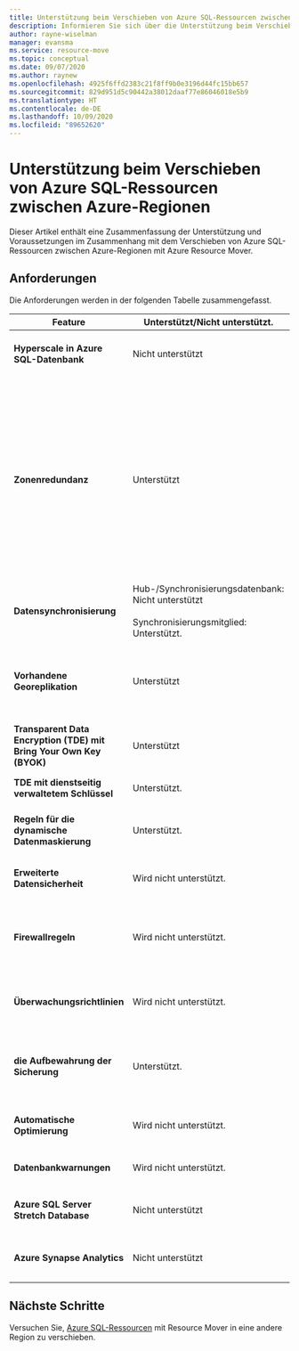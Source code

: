 ```yaml
---
title: Unterstützung beim Verschieben von Azure SQL-Ressourcen zwischen Regionen mit Azure Resource Mover
description: Informieren Sie sich über die Unterstützung beim Verschieben von Azure SQL-Ressourcen zwischen Regionen mit Azure Resource Mover.
author: rayne-wiselman
manager: evansma
ms.service: resource-move
ms.topic: conceptual
ms.date: 09/07/2020
ms.author: raynew
ms.openlocfilehash: 4925f6ffd2383c21f8ff9b0e3196d44fc15bb657
ms.sourcegitcommit: 829d951d5c90442a38012daaf77e86046018e5b9
ms.translationtype: HT
ms.contentlocale: de-DE
ms.lasthandoff: 10/09/2020
ms.locfileid: "89652620"
---
```

# <a name="support-for-moving-azure-sql-resources-between-azure-regions"></a>Unterstützung beim Verschieben von Azure SQL-Ressourcen zwischen Azure-Regionen

Dieser Artikel enthält eine Zusammenfassung der Unterstützung und Voraussetzungen im Zusammenhang mit dem Verschieben von Azure SQL-Ressourcen zwischen Azure-Regionen mit Azure Resource Mover.

## <a name="requirements"></a>Anforderungen

Die Anforderungen werden in der folgenden Tabelle zusammengefasst.

**Feature** | **Unterstützt/Nicht unterstützt.** | **Details**
--- | --- | ---
**Hyperscale in Azure SQL-Datenbank** | Nicht unterstützt | Mit Resource Mover können keine Datenbanken der Azure SQL Hyperscale-Dienstebene verschoben werden.
**Zonenredundanz** | Unterstützt |  Unterstützte Optionen für den Verschiebungsvorgang:<br/><br/> - Zwischen Regionen, die Zonenredundanz unterstützen<br/><br/> - Zwischen Regionen, die keine Zonenredundanz unterstützen<br/><br/> - Zwischen einer Region, die Zonenredundanz unterstützt, und einer Region, die keine Zonenredundanz unterstützt<br/><br/> - Zwischen einer Region, die keine Zonenredundanz unterstützt, und einer Region, die Zonenredundanz unterstützt 
**Datensynchronisierung** | Hub-/Synchronisierungsdatenbank: Nicht unterstützt<br/><br/> Synchronisierungsmitglied: Unterstützt. | Wird ein Synchronisierungsmitglied verschoben, müssen Sie die Datensynchronisierung mit der neuen Zieldatenbank einrichten.
**Vorhandene Georeplikation** | Unterstützt | Vorhandene Georeplikate werden der neuen primären Datenbank in der Zielregion zugeordnet.<br/><br/> Nach dem Verschieben muss das Seeding initialisiert werden. [Weitere Informationen](/azure/sql-database/sql-database-active-geo-replication-portal)
**Transparent Data Encryption (TDE) mit Bring Your Own Key (BYOK)** | Unterstützt | Weitere Informationen zum Verschieben von Schlüsseltresoren zwischen Regionen finden Sie [hier](../key-vault/general/move-region.md).
**TDE mit dienstseitig verwaltetem Schlüssel** | Unterstützt. |  Weitere Informationen zum Verschieben von Schlüsseltresoren zwischen Regionen finden Sie [hier](../key-vault/general/move-region.md).
**Regeln für die dynamische Datenmaskierung** | Unterstützt. | Regeln werden im Rahmen der Verschiebung automatisch in die Zielregion kopiert. [Weitere Informationen](https://docs.microsoft.com/azure/sql-database/sql-database-dynamic-data-masking-get-started-portal)
**Erweiterte Datensicherheit** | Wird nicht unterstützt. | Problemumgehung: Führen Sie die Einrichtung auf der SQL Server-Ebene in der Zielregion durch. [Weitere Informationen](https://docs.microsoft.com/azure/sql-database/sql-database-advanced-data-security)
**Firewallregeln** | Wird nicht unterstützt. | Problemumgehung: Richten Sie Firewallregeln für SQL Server in der Zielregion ein. Firewallregeln auf der Datenbankebene werden vom Quellserver auf den Zielserver kopiert. [Weitere Informationen](https://docs.microsoft.com/azure/sql-database/sql-database-server-level-firewall-rule)
**Überwachungsrichtlinien** | Wird nicht unterstützt. | Richtlinien werden nach dem Verschieben auf die Standardeinstellung zurückgesetzt. Informationen zum Zurücksetzen finden Sie [hier](https://docs.microsoft.com/azure/sql-database/sql-database-auditing).
**die Aufbewahrung der Sicherung** | Unterstützt. | Sicherungsaufbewahrungsrichtlinien für die Quelldatenbank werden in die Zieldatenbank übertragen. Informationen zum Ändern von Einstellungen nach dem Verschieben finden Sie [hier](/azure/sql-database/sql-database-long-term-backup-retention-configure).
**Automatische Optimierung** | Wird nicht unterstützt. | Problemumgehung: Legen Sie nach dem Verschieben Einstellungen für die automatische Optimierung fest. [Weitere Informationen](https://docs.microsoft.com/azure/sql-database/sql-database-automatic-tuning-enable)
**Datenbankwarnungen** | Wird nicht unterstützt. | Problemumgehung: Richten Sie nach dem Verschieben Warnungen ein. [Weitere Informationen](https://docs.microsoft.com/azure/sql-database/sql-database-insights-alerts-portal)
**Azure SQL Server Stretch Database** | Nicht unterstützt | SQL Server Stretch Database-Instanzen können nicht mit Resource Mover verschoben werden.
**Azure Synapse Analytics** | Nicht unterstützt | Synapse Analytics (ehemals Azure SQL Data Warehouse) kann nicht mit Resource Mover verschoben werden.
## <a name="next-steps"></a>Nächste Schritte

Versuchen Sie, [Azure SQL-Ressourcen](tutorial-move-region-sql.md) mit Resource Mover in eine andere Region zu verschieben.